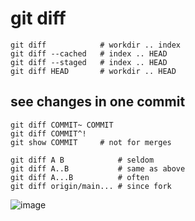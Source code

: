# git diff

    git diff            # workdir .. index
    git diff --cached   # index .. HEAD
    git diff --staged   # index .. HEAD
    git diff HEAD       # workdir .. HEAD

## see changes in one commit
    git diff COMMIT~ COMMIT  
    git diff COMMIT^!
    git show COMMIT     # not for merges

    git diff A B            # seldom
    git diff A..B           # same as above
    git diff A...B          # often
    git diff origin/main... # since fork

![image](https://github.com/zzzamyatin/languages/assets/10171333/379bb119-125b-4665-9ac0-e819babe2c88)
    

